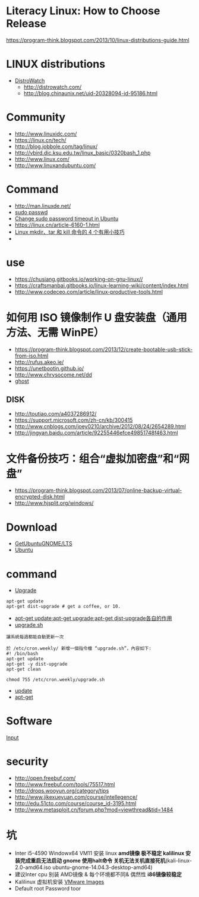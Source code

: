 # Literacy Linux: How to Choose Release
https://program-think.blogspot.com/2013/10/linux-distributions-guide.html
# LINUX distributions
* [DistroWatch](https://en.wikipedia.org/wiki/DistroWatch)
  * http://distrowatch.com/
  * http://blog.chinaunix.net/uid-20328094-id-95186.html
  
# Community
* http://www.linuxidc.com/
* https://linux.cn/tech/
* http://blog.jobbole.com/tag/linux/
* http://vbird.dic.ksu.edu.tw/linux_basic/0320bash_1.php
* http://www.linux.com/
* http://www.linuxandubuntu.com/

# Command

* http://man.linuxde.net/
* [sudo passwd](http://jingyan.baidu.com/article/5225f26b0ac250e6fb09084e.html)
 * [Change sudo password timeout in Ubuntu](http://itsfoss.com/change-sudo-password-timeout-ubuntu/)
* https://linux.cn/article-6160-1.html
* [Linux mkdir、tar 和 kill 命令的 4 个有用小技巧](https://linux.cn/article-5863-1.html#3_3387)
* 

# use 
* https://chusiang.gitbooks.io/working-on-gnu-linux//
* https://craftsmanbai.gitbooks.io/linux-learning-wiki/content/index.html
* http://www.codeceo.com/article/linux-productive-tools.html

# 如何用 ISO 镜像制作 U 盘安装盘（通用方法、无需 WinPE）
* https://program-think.blogspot.com/2013/12/create-bootable-usb-stick-from-iso.html
* http://rufus.akeo.ie/
* https://unetbootin.github.io/
* http://www.chrysocome.net/dd
* [ghost](http://www.upanok.com/jiaocheng/15.html)

## DISK
* http://toutiao.com/a4037286912/
* https://support.microsoft.com/zh-cn/kb/300415
* http://www.cnblogs.com/joey0210/archive/2012/08/24/2654289.html
* http://jingyan.baidu.com/article/92255446efce49851748f463.html

# 文件备份技巧：组合“虚拟加密盘”和“网盘”
* https://program-think.blogspot.com/2013/07/online-backup-virtual-encrypted-disk.html
* http://www.hjsplit.org/windows/

# Download
 * [GetUbuntuGNOME/LTS](https://wiki.ubuntu.com/UbuntuGNOME/GetUbuntuGNOME/LTS)
 * [Ubuntu](http://www.ubuntu.org.cn/index_kylin)

# command
 * [Upgrade](https://www.kali.org/news/kali-linux-20-released/)

  ```
  apt-get update
apt-get dist-upgrade # get a coffee, or 10.
  ```
 * [apt-get update;apt-get upgrade;apt-get dist-upgrade各自的作用](http://blog.163.com/sys_suweixiao/blog/static/165351502012113184248394/)
 * [upgrade.sh](http://www.vixual.net/blog/archives/3)
 ```
 讓系統每週都能自動更新一次

於 /etc/cron.weekly/ 新增一個指令檔 “upgrade.sh”，內容如下:
 #! /bin/bash
apt-get update
apt-get -y dist-upgrade
apt-get clean

chmod 755 /etc/cron.weekly/upgrade.sh
 ```
 * [update](http://www.cnblogs.com/indiepop/archive/2011/11/10/2244903.html)
 * [apt-get](http://jingyan.baidu.com/article/4853e1e53204251909f7260f.html)

  
  
# Software 
 [Input](http://www.zhihu.com/question/19839748)


# security
 * http://open.freebuf.com/
 * http://www.freebuf.com/tools/75517.html
 * http://drops.wooyun.org/category/tips
 * http://www.jikexueyuan.com/course/intellegence/
 * http://edu.51cto.com/course/course_id-3195.html
 * http://www.metasploit.cn/forum.php?mod=viewthread&tid=1484

# 坑
 * Inter i5-4590 Windowx64 VM11 安装 linux **amd镜像 极不稳定 kalilinux 安装完成重启无法启动 gnome 使用halt命令 关机无法关机直接死机**(kali-linux-2.0-amd64.iso ubuntu-gnome-14.04.3-desktop-amd64) 
 * 建议Inter cpu 别装 AMD镜像 & 每个环境都不同& 偶然性 **i86镜像较稳定**
 * Kalilinux 虚拟机安装 [VMware Images](https://www.offensive-security.com/kali-linux-vmware-arm-image-download/)
  *  Default root Password toor
